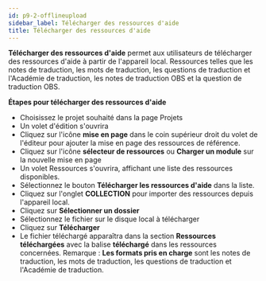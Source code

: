 ```yaml
---
id: p9-2-offlineupload
sidebar_label: Télécharger des ressources d'aide
title: Télécharger des ressources d'aide
---
```

**Télécharger des ressources d'aide** permet aux utilisateurs de télécharger des ressources d'aide à partir de l'appareil local. Ressources telles que les notes de traduction, les mots de traduction, les questions de traduction et l'Académie de traduction, les notes de traduction OBS et la question de traduction OBS.

**Étapes pour télécharger des ressources d'aide**
- Choisissez le projet souhaité dans la page Projets
- Un volet d'édition s'ouvrira
- Cliquez sur l'icône **mise en page** dans le coin supérieur droit du volet de l'éditeur pour ajouter la mise en page des ressources de référence.
- Cliquez sur l'icône **sélecteur de ressources** ou **Charger un module** sur la nouvelle mise en page
- Un volet Ressources s'ouvrira, affichant une liste des ressources disponibles.
- Sélectionnez le bouton **Télécharger les ressources d'aide** dans la liste.
- Cliquez sur l'onglet **COLLECTION** pour importer des ressources depuis l'appareil local.
- Cliquez sur **Sélectionner un dossier**
- Sélectionnez le fichier sur le disque local à télécharger
- Cliquez sur **Télécharger**
- Le fichier téléchargé apparaîtra dans la section **Ressources téléchargées** avec la balise **téléchargé** dans les ressources concernées.
Remarque : **Les formats pris en charge** sont les notes de traduction, les mots de traduction, les questions de traduction et l'Académie de traduction.